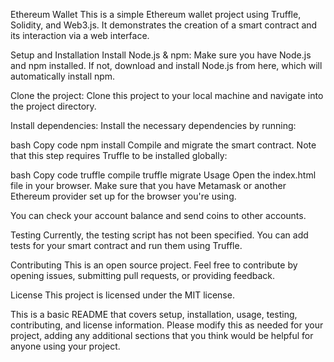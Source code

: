 Ethereum Wallet
This is a simple Ethereum wallet project using Truffle, Solidity, and Web3.js. It demonstrates the creation of a smart contract and its interaction via a web interface.

Setup and Installation
Install Node.js & npm: Make sure you have Node.js and npm installed. If not, download and install Node.js from here, which will automatically install npm.

Clone the project: Clone this project to your local machine and navigate into the project directory.

Install dependencies: Install the necessary dependencies by running:

bash
Copy code
npm install
Compile and migrate the smart contract. Note that this step requires Truffle to be installed globally:

bash
Copy code
truffle compile
truffle migrate
Usage
Open the index.html file in your browser. Make sure that you have Metamask or another Ethereum provider set up for the browser you're using.

You can check your account balance and send coins to other accounts.

Testing
Currently, the testing script has not been specified. You can add tests for your smart contract and run them using Truffle.

Contributing
This is an open source project. Feel free to contribute by opening issues, submitting pull requests, or providing feedback.

License
This project is licensed under the MIT license.

This is a basic README that covers setup, installation, usage, testing, contributing, and license information. Please modify this as needed for your project, adding any additional sections that you think would be helpful for anyone using your project.